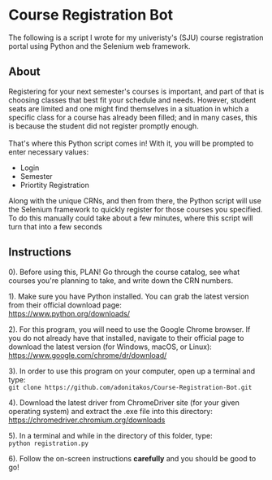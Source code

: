 # Course Registration Bot
The following is a script I wrote for my univeristy's (SJU) course registration
portal using Python and the Selenium web framework.

## About
Registering for your next semester's courses is important, and part of that is choosing classes that best fit your schedule and needs. However, student seats are limited and one might find themselves in a situation in which a specific class for a course has already been filled; and in many cases, this is because the student did not register promptly enough. <br>
<br>
That's where this Python script comes in! With it, you will be prompted to enter necessary values:
 - Login
 - Semester
 - Priortity Registration

Along with the unique CRNs, and then from there, the Python script will use the Selenium framework to quickly register for those courses you specified. To do this manually could take about a few minutes, where this script will turn that into a few seconds

## Instructions
0). Before using this, PLAN! Go through the course catalog, see what courses you're planning to take, and write down the CRN numbers.

1). Make sure you have Python installed. You can grab the latest version from
their official download page: <br />
https://www.python.org/downloads/

2). For this program, you will need to use the Google Chrome browser. If you do not already have that installed, navigate to their official page to download the latest version (for Windows, macOS, or Linux): <br />
https://www.google.com/chrome/dr/download/

3). In order to use this program on your computer, open up a terminal and type: <br>
`git clone https://github.com/adonitakos/Course-Registration-Bot.git`

4). Download the latest driver from ChromeDriver site (for your given operating system) and extract the .exe file into this directory: <br />
https://chromedriver.chromium.org/downloads

5). In a terminal and while in the directory of this folder, type: <br>
`python registration.py`

6). Follow the on-screen instructions **carefully** and you should be good to go!

